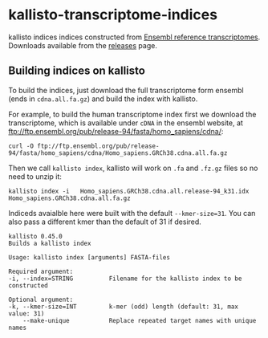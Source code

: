 # kallisto-transcriptome-indices
kallisto indices indices constructed from [Ensembl reference transcriptomes](https://uswest.ensembl.org/info/data/ftp/index.html). Downloads available from the [releases](https://github.com/pachterlab/kallisto-transcriptome-indices/releases) page.


## Building indices on kallisto

To build the indices, just download the full transcriptome form ensembl (ends in `cdna.all.fa.gz`) and build the index with kallisto.

For example, to build the human transcriptome index first we download the transcriptome, which is available under `cDNA` in the ensembl website, at ftp://ftp.ensembl.org/pub/release-94/fasta/homo_sapiens/cdna/:

```
curl -O ftp://ftp.ensembl.org/pub/release-94/fasta/homo_sapiens/cdna/Homo_sapiens.GRCh38.cdna.all.fa.gz
```

Then we call `kallisto index`, kallisto will work on `.fa` and `.fz.gz` files so no need to unzip it:

```
kallisto index -i 	Homo_sapiens.GRCh38.cdna.all.release-94_k31.idx	Homo_sapiens.GRCh38.cdna.all.fa.gz
```

Indiceds avaialble here were built with the default `--kmer-size=31`. 
You can also pass a different kmer than the default of 31 if desired.
```
kallisto 0.45.0
Builds a kallisto index

Usage: kallisto index [arguments] FASTA-files

Required argument:
-i, --index=STRING          Filename for the kallisto index to be constructed 

Optional argument:
-k, --kmer-size=INT         k-mer (odd) length (default: 31, max value: 31)
    --make-unique           Replace repeated target names with unique names
```
